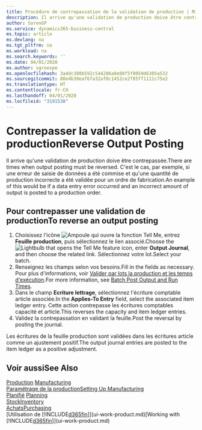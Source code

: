 ```yaml
---
title: Procédure de contrepassation de la validation de production | Microsoft Docs
description: Il arrive qu'une validation de production doive être contrepassée. C'est le cas, par exemple, si une erreur de saisie de données a été commise et qu'une quantité de production incorrecte a été validée pour un ordre de fabrication.
author: SorenGP
ms.service: dynamics365-business-central
ms.topic: article
ms.devlang: na
ms.tgt_pltfrm: na
ms.workload: na
ms.search.keywords: ''
ms.date: 04/01/2020
ms.author: sgroespe
ms.openlocfilehash: 3a4dc308b592c544286a8e08f5f0059d6305a532
ms.sourcegitcommit: 88e4b30eaf6fa32af0c1452ce2f85ff1111c75e2
ms.translationtype: HT
ms.contentlocale: fr-CH
ms.lasthandoff: 04/01/2020
ms.locfileid: "3191538"
---
```

# <a name="reverse-output-posting"></a><span data-ttu-id="28d16-104">Contrepasser la validation de production</span><span class="sxs-lookup"><span data-stu-id="28d16-104">Reverse Output Posting</span></span>
<span data-ttu-id="28d16-105">Il arrive qu'une validation de production doive être contrepassée.</span><span class="sxs-lookup"><span data-stu-id="28d16-105">There are times when output posting must be reversed.</span></span> <span data-ttu-id="28d16-106">C'est le cas, par exemple, si une erreur de saisie de données a été commise et qu'une quantité de production incorrecte a été validée pour un ordre de fabrication.</span><span class="sxs-lookup"><span data-stu-id="28d16-106">An example of this would be if a data entry error occurred and an incorrect amount of output is posted to a production order.</span></span>  

## <a name="to-reverse-an-output-posting"></a><span data-ttu-id="28d16-107">Pour contrepasser une validation de production</span><span class="sxs-lookup"><span data-stu-id="28d16-107">To reverse an output posting</span></span>  
1.  <span data-ttu-id="28d16-108">Choisissez l'icône ![Ampoule qui ouvre la fonction Tell Me](media/ui-search/search_small.png "Dites-moi ce que vous voulez faire"), entrez **Feuille production**, puis sélectionnez le lien associé.</span><span class="sxs-lookup"><span data-stu-id="28d16-108">Choose the ![Lightbulb that opens the Tell Me feature](media/ui-search/search_small.png "Tell me what you want to do") icon, enter **Output Journal**, and then choose the related link.</span></span> <span data-ttu-id="28d16-109">Sélectionnez votre lot.</span><span class="sxs-lookup"><span data-stu-id="28d16-109">Select your batch.</span></span>  
2. <span data-ttu-id="28d16-110">Renseignez les champs selon vos besoins.</span><span class="sxs-lookup"><span data-stu-id="28d16-110">Fill in the fields as necessary.</span></span> <span data-ttu-id="28d16-111">Pour plus d'informations, voir [Valider par lots la production et les temps d'exécution](production-how-to-post-output-quantity.md).</span><span class="sxs-lookup"><span data-stu-id="28d16-111">For more information, see [Batch Post Output and Run Times](production-how-to-post-output-quantity.md).</span></span>
3.  <span data-ttu-id="28d16-112">Dans le champ **Ecriture lettrage**, sélectionnez l'écriture comptable article associée.</span><span class="sxs-lookup"><span data-stu-id="28d16-112">In the **Applies-To Entry** field, select the associated item ledger entry.</span></span> <span data-ttu-id="28d16-113">Cette action contrepasse les écritures comptables capacité et article.</span><span class="sxs-lookup"><span data-stu-id="28d16-113">This reverses the capacity and item ledger entries.</span></span>  
4. <span data-ttu-id="28d16-114">Validez la contrepassation en validant la feuille.</span><span class="sxs-lookup"><span data-stu-id="28d16-114">Post the reversal by posting the journal.</span></span>  

<span data-ttu-id="28d16-115">Les écritures de la feuille production sont validées dans les écritures article comme un ajustement positif.</span><span class="sxs-lookup"><span data-stu-id="28d16-115">The output journal entries are posted to the item ledger as a positive adjustment.</span></span>  

## <a name="see-also"></a><span data-ttu-id="28d16-116">Voir aussi</span><span class="sxs-lookup"><span data-stu-id="28d16-116">See Also</span></span>  
 <span data-ttu-id="28d16-117">[Production](production-manage-manufacturing.md)  </span><span class="sxs-lookup"><span data-stu-id="28d16-117">[Manufacturing](production-manage-manufacturing.md)  </span></span>  
 [<span data-ttu-id="28d16-118">Paramétrage de la production</span><span class="sxs-lookup"><span data-stu-id="28d16-118">Setting Up Manufacturing</span></span>](production-configure-production-processes.md)  
 <span data-ttu-id="28d16-119">[Planifié](production-planning.md)    </span><span class="sxs-lookup"><span data-stu-id="28d16-119">[Planning](production-planning.md)    </span></span>  
 [<span data-ttu-id="28d16-120">Stock</span><span class="sxs-lookup"><span data-stu-id="28d16-120">Inventory</span></span>](inventory-manage-inventory.md)  
 [<span data-ttu-id="28d16-121">Achats</span><span class="sxs-lookup"><span data-stu-id="28d16-121">Purchasing</span></span>](purchasing-manage-purchasing.md)  
 <span data-ttu-id="28d16-122">[Utilisation de [!INCLUDE[d365fin](includes/d365fin_md.md)]](ui-work-product.md)</span><span class="sxs-lookup"><span data-stu-id="28d16-122">[Working with [!INCLUDE[d365fin](includes/d365fin_md.md)]](ui-work-product.md)</span></span>  
